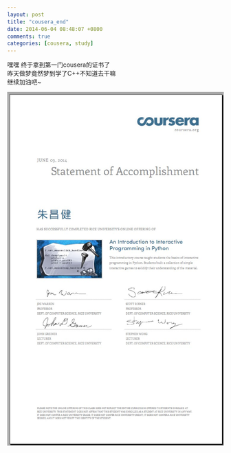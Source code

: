 ```yaml
---
layout: post
title: "cousera_end"
date: 2014-06-04 08:48:07 +0800
comments: true
categories: [cousera, study]
---
```


嘿嘿   终于拿到第一门cousera的证书了   
昨天做梦竟然梦到学了C++不知道去干嘛   
继续加油吧~     
<!-- more -->
<img src="/images/blog/140604_cousera_end/end1.jpg"  />
